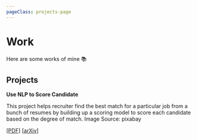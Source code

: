 ```yaml
---
pageClass: projects-page
---
```


# Work

Here are some works of mine :books:

## Projects

<ProjectCard image="/projects/1.png">
  
  **Use NLP to Score Candidate**
  
   This project helps recruiter find the best match for a particular job from a bunch of resumes by building up a scoring model to score each candidate based on the degree of match.
   Image Source: pixabay
  
  [[PDF](https://www.google.com)] [[arXiv](https://arxiv.org)]

</ProjectCard>


<style lang="stylus">

.projects-page
  background-color #fafbfc

</style>
